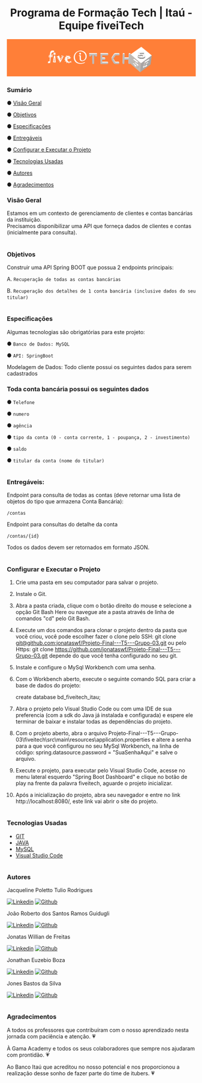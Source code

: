 # <div align="center"> Programa de Formação Tech | Itaú - Equipe fiveiTech </div>

  <div>
    <img src="imagens/cincoitech.png">
  </div>

### Sumário
● [Visão Geral](#visão-geral)

● [Objetivos](#objetivos)

● [Especificações](#especificações)

● [Entregáveis](#entregáveis)

● [Configurar e Executar o Projeto](#configurar-e-executar-o-projeto)

● [Tecnologias Usadas](#tecnologias-usadas)

● [Autores](#autores)

● [Agradecimentos](#agradecimentos)

### Visão Geral
Estamos em um contexto de gerenciamento de clientes e contas bancárias da instituição. <br>
Precisamos disponibilizar uma API que forneça dados de clientes e contas (inicialmente para
consulta).
#

### Objetivos
Construir uma API Spring BOOT que possua 2 endpoints principais: <br>

A. `Recuperação de todas as contas bancárias`

B. `Recuperação dos detalhes de 1 conta bancária (inclusive dados do seu titular)`
#

### Especificações
Algumas tecnologias são obrigatórias para este projeto: <br>

● `Banco de Dados: MySQL`

● `API: SpringBoot`

Modelagem de Dados: 
Todo cliente possui os seguintes dados para serem cadastrados

### Toda conta bancária possui os seguintes dados 

● `Telefone` 

● `numero`

● `agência`

● `tipo da conta (0 - conta corrente, 1 - poupança, 2 - investimento)`

● `saldo`

● `titular da conta (nome do titular)`
#

### Entregáveis:

Endpoint para consulta de todas as contas (deve retornar uma lista de objetos do tipo
que armazena Conta Bancária):

    /contas

Endpoint para consultas do detalhe da conta

    /contas/{id}

Todos os dados devem ser retornados em formato JSON.
#

### Configurar e Executar o Projeto
1. Crie uma pasta em seu computador para salvar o projeto.

2. Instale o Git.

3. Abra a pasta criada, clique com o botão direito do mouse e selecione a opção Git Bash Here ou navegue ate a pasta através de linha de comandos "cd" pelo Git Bash.

4. Execute um dos comandos para clonar o projeto dentro da pasta que você criou, você pode escolher fazer o clone pelo SSH: git clone [git@github.com:jonataswf/Projeto-Final---T5---Grupo-03.git]() ou pelo Https: git clone https://github.com/jonataswf/Projeto-Final---T5---Grupo-03.git depende do que você tenha configurado no seu git.

5. Instale e configure o MySql Workbench com uma senha.

6. Com o Workbench aberto, execute o seguinte comando SQL para criar a base de dados do projeto: 

   create database bd_fiveitech_itau;

7. Abra o projeto pelo Visual Studio Code ou com uma IDE de sua preferencia (com a sdk do Java já instalada e configurada) e espere ele terminar de baixar e instalar todas as dependências do projeto.

8. Com o projeto aberto, abra o arquivo Projeto-Final---T5---Grupo-03\fiveitech\src\main\resources\application.properties e altere a senha para a que você configurou no seu MySql Workbench, na linha de código: spring.datasource.password = "SuaSenhaAqui" e salve o arquivo.

9. Execute o projeto, para executar pelo Visual Studio Code, acesse no menu lateral esquerdo "Spring Boot Dashboard" e clique no botão de play na frente da palavra fiveitech, aguarde o projeto inicializar.

10. Após a inicialização do projeto, abra seu navegador e entre no link http://localhost:8080/, este link vai abrir o site do projeto.
#

### Tecnologias Usadas
- [GIT](https://git-scm.com/downloads)
- [JAVA](https://www.java.com/pt-BR/download/)
- [MySQL](https://www.mysql.com/downloads/)
- [Visual Studio Code](https://code.visualstudio.com/)
#

### Autores

<summary>Jacqueline Poletto Tulio Rodrigues</summary>

[![Linkedin](https://img.shields.io/badge/LinkedIn-0077B5?style=for-the-badge&logo=linkedin&logoColor=white)](https://www.linkedin.com/in/jacquelinepoletto/)
[![Github](https://img.shields.io/badge/GitHub-100000?style=for-the-badge&logo=github&logoColor=white)](https://github.com/jacquepoletto)

<summary>João Roberto dos Santos Ramos Guidugli</summary>

[![Linkedin](https://img.shields.io/badge/LinkedIn-0077B5?style=for-the-badge&logo=linkedin&logoColor=white)](https://www.linkedin.com/in/jo%C3%A3o-guidugli-pcd-58897a1a2/)
[![Github](https://img.shields.io/badge/GitHub-100000?style=for-the-badge&logo=github&logoColor=white)](https://github.com/engjobe)

<summary>Jonatas Willian de Freitas</summary>

[![Linkedin](https://img.shields.io/badge/LinkedIn-0077B5?style=for-the-badge&logo=linkedin&logoColor=white)](https://www.linkedin.com/in/jonatas-willian-de-freitas/)
[![Github](https://img.shields.io/badge/GitHub-100000?style=for-the-badge&logo=github&logoColor=white)](https://github.com/jonataswf)

<summary>Jonathan Euzebio Boza</summary>

[![Linkedin](https://img.shields.io/badge/LinkedIn-0077B5?style=for-the-badge&logo=linkedin&logoColor=white)](https://www.linkedin.com/in/jonathaneboza/)
[![Github](https://img.shields.io/badge/GitHub-100000?style=for-the-badge&logo=github&logoColor=white)](https://github.com/jebcode2021)

<summary>Jones Bastos da Silva</summary>

[![Linkedin](https://img.shields.io/badge/LinkedIn-0077B5?style=for-the-badge&logo=linkedin&logoColor=white)]()
[![Github](https://img.shields.io/badge/GitHub-100000?style=for-the-badge&logo=github&logoColor=white)]()
#

### Agradecimentos
A todos os professores que contribuíram com o nosso aprendizado nesta jornada com paciência e atenção. :heartpulse:

À Gama Academy e todos os seus colaboradores que sempre nos ajudaram com prontidão. :heartpulse:

Ao Banco Itaú que acreditou no nosso potencial e nos proporcionou a realização desse sonho de fazer parte do time de itubers. :heartpulse:

